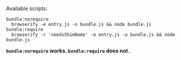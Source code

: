 Available scripts:

    bundle:norequire
      browserify -e entry.js -o bundle.js && node bundle.js
    bundle:require
      browserify -r 'needsShimName' -e entry.js -o bundle.js && node bundle.js

**`bundle:norequire` works. `bundle:require` does not.**
